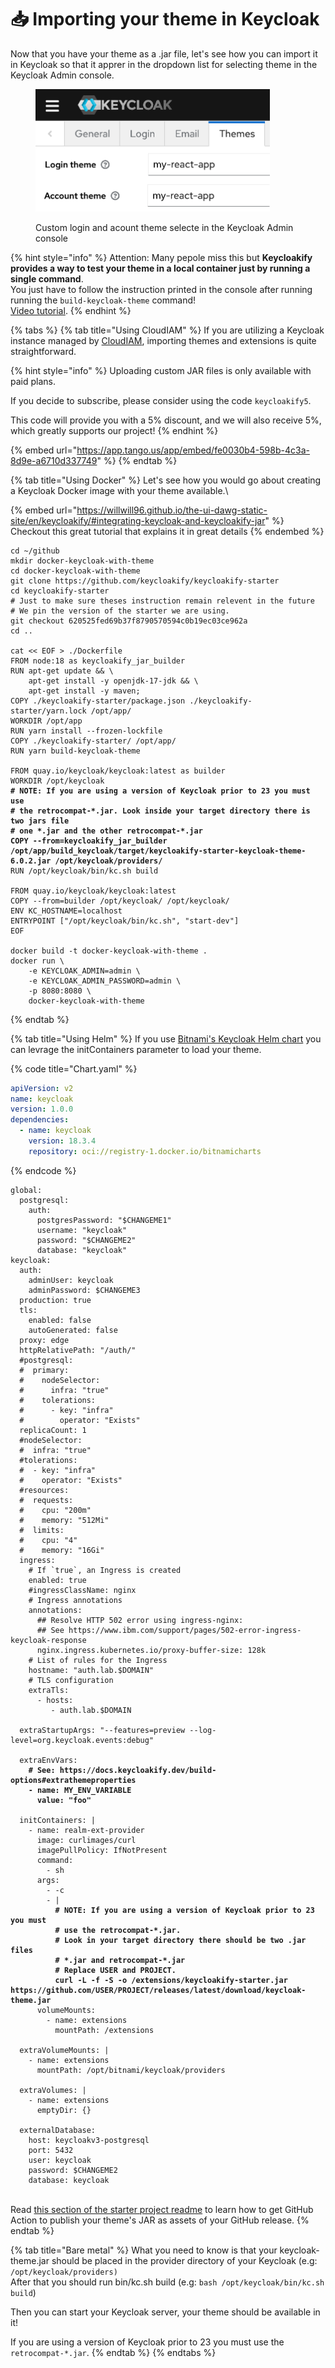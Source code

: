 # 📥 Importing your theme in Keycloak

Now that you have your theme as a .jar file, let's see how you can import it in Keycloak so that it apprer  in the dropdown list for selecting theme in the Keycloak Admin console. &#x20;

<figure><img src=".gitbook/assets/image (16).png" alt="" width="375"><figcaption><p>Custom login and acount theme selecte in the Keycloak Admin console</p></figcaption></figure>



{% hint style="info" %}
Attention: Many pepole miss this but **Keycloakify provides a way to test your theme in a local container just by running a single command**.  \
You just have to follow the instruction printed in the console after running running the `build-keycloak-theme` command!  \
[Video tutorial](https://www.youtube.com/watch?v=WMyGZNHQkjU).
{% endhint %}

{% tabs %}
{% tab title="Using CloudIAM" %}
If you are utilizing a Keycloak instance managed by [CloudIAM](https://cloud-iam.com/?mtm\_campaign=keycloakify-deal\&mtm\_source=keycloakify-doc-header), importing themes and extensions is quite straightforward.

{% hint style="info" %}
Uploading custom JAR files is only available with paid plans.&#x20;

If you decide to subscribe, please consider using the code `keycloakify5`.&#x20;

This code will provide you with a 5% discount, and we will also receive 5%, which greatly supports our project!
{% endhint %}

{% embed url="https://app.tango.us/app/embed/fe0030b4-598b-4c3a-8d9e-a6710d337749" %}
{% endtab %}

{% tab title="Using Docker" %}
Let's see how you would go about creating a Keycloak Docker image with your theme available.\


{% embed url="https://willwill96.github.io/the-ui-dawg-static-site/en/keycloakify/#integrating-keycloak-and-keycloakify-jar" %}
Checkout this great tutorial that explains it in great details
{% endembed %}

<pre class="language-bash"><code class="lang-bash">cd ~/github
mkdir docker-keycloak-with-theme
cd docker-keycloak-with-theme
git clone https://github.com/keycloakify/keycloakify-starter
cd keycloakify-starter
# Just to make sure theses instruction remain relevent in the future
# We pin the version of the starter we are using.  
git checkout 620525fed69b37f8790570594c0b19ec03ce962a
cd ..

cat &#x3C;&#x3C; EOF > ./Dockerfile
FROM node:18 as keycloakify_jar_builder
RUN apt-get update &#x26;&#x26; \
    apt-get install -y openjdk-17-jdk &#x26;&#x26; \
    apt-get install -y maven;
COPY ./keycloakify-starter/package.json ./keycloakify-starter/yarn.lock /opt/app/
WORKDIR /opt/app
RUN yarn install --frozen-lockfile
COPY ./keycloakify-starter/ /opt/app/
RUN yarn build-keycloak-theme

FROM quay.io/keycloak/keycloak:latest as builder
WORKDIR /opt/keycloak
<strong># NOTE: If you are using a version of Keycloak prior to 23 you must use 
</strong><strong># the retrocompat-*.jar. Look inside your target directory there is two jars file
</strong><strong># one *.jar and the other retrocompat-*.jar
</strong><strong>COPY --from=keycloakify_jar_builder /opt/app/build_keycloak/target/keycloakify-starter-keycloak-theme-6.0.2.jar /opt/keycloak/providers/
</strong>RUN /opt/keycloak/bin/kc.sh build

FROM quay.io/keycloak/keycloak:latest
COPY --from=builder /opt/keycloak/ /opt/keycloak/
ENV KC_HOSTNAME=localhost
ENTRYPOINT ["/opt/keycloak/bin/kc.sh", "start-dev"]
EOF

docker build -t docker-keycloak-with-theme .
docker run \
    -e KEYCLOAK_ADMIN=admin \
    -e KEYCLOAK_ADMIN_PASSWORD=admin \
    -p 8080:8080 \
    docker-keycloak-with-theme
</code></pre>
{% endtab %}

{% tab title="Using Helm" %}
If you use [Bitnami's Keycloak Helm chart](https://github.com/bitnami/charts/tree/main/bitnami/keycloak) you can levrage the initContainers parameter to load your theme. &#x20;

{% code title="Chart.yaml" %}
```yaml
apiVersion: v2
name: keycloak
version: 1.0.0
dependencies:
  - name: keycloak
    version: 18.3.4
    repository: oci://registry-1.docker.io/bitnamicharts
```
{% endcode %}

<pre class="language-yaml" data-title="values.yaml"><code class="lang-yaml">global:
  postgresql:
    auth:
      postgresPassword: "$CHANGEME1"
      username: "keycloak"
      password: "$CHANGEME2"
      database: "keycloak"
keycloak:
  auth:
    adminUser: keycloak
    adminPassword: $CHANGEME3
  production: true
  tls: 
    enabled: false 
    autoGenerated: false
  proxy: edge
  httpRelativePath: "/auth/"
  #postgresql:
  #  primary:
  #    nodeSelector:
  #      infra: "true"
  #    tolerations:
  #      - key: "infra"
  #        operator: "Exists"
  replicaCount: 1
  #nodeSelector:
  #  infra: "true"
  #tolerations:
  #  - key: "infra"
  #    operator: "Exists"
  #resources:
  #  requests:
  #    cpu: "200m"
  #    memory: "512Mi"
  #  limits:
  #    cpu: "4"
  #    memory: "16Gi"
  ingress:
    # If `true`, an Ingress is created
    enabled: true
    #ingressClassName: nginx
    # Ingress annotations
    annotations:
      ## Resolve HTTP 502 error using ingress-nginx:
      ## See https://www.ibm.com/support/pages/502-error-ingress-keycloak-response
      nginx.ingress.kubernetes.io/proxy-buffer-size: 128k
    # List of rules for the Ingress
    hostname: "auth.lab.$DOMAIN"
    # TLS configuration
    extraTls:
      - hosts:
         - auth.lab.$DOMAIN
  
  extraStartupArgs: "--features=preview --log-level=org.keycloak.events:debug"

  extraEnvVars: 
<strong>    # See: https://docs.keycloakify.dev/build-options#extrathemeproperties
</strong><strong>    - name: MY_ENV_VARIABLE
</strong><strong>      value: "foo"
</strong>
  initContainers: |
    - name: realm-ext-provider
      image: curlimages/curl
      imagePullPolicy: IfNotPresent
      command:
        - sh
      args:
        - -c
        - |
<strong>          # NOTE: If you are using a version of Keycloak prior to 23 you must 
</strong><strong>          # use the retrocompat-*.jar.
</strong><strong>          # Look in your target directory there should be two .jar files 
</strong><strong>          # *.jar and retrocompat-*.jar
</strong><strong>          # Replace USER and PROJECT.    
</strong><strong>          curl -L -f -S -o /extensions/keycloakify-starter.jar https://github.com/USER/PROJECT/releases/latest/download/keycloak-theme.jar
</strong>      volumeMounts:
        - name: extensions
          mountPath: /extensions

  extraVolumeMounts: |
    - name: extensions
      mountPath: /opt/bitnami/keycloak/providers

  extraVolumes: |
    - name: extensions
      emptyDir: {}

  externalDatabase:
    host: keycloakv3-postgresql
    port: 5432
    user: keycloak
    password: $CHANGEME2
    database: keycloak
</code></pre>

&#x20;\
Read [this section of the starter project readme](https://github.com/keycloakify/keycloakify-starter?tab=readme-ov-file#the-ci-workflow) to learn how to get GitHub Action to publish your theme's JAR as assets of your GitHub release.
{% endtab %}

{% tab title="Bare metal" %}
What you need to know is that your keycloak-theme.jar should be placed in the provider directory of your Keycloak (e.g: `/opt/keycloak/providers)`\
After that you should run bin/kc.sh build (e.g: `bash /opt/keycloak/bin/kc.sh build`)

Then you can start your Keycloak server, your theme should be available in it!&#x20;

If you are using a version of Keycloak prior to 23 you must use the `retrocompat-*.jar`.&#x20;
{% endtab %}
{% endtabs %}


